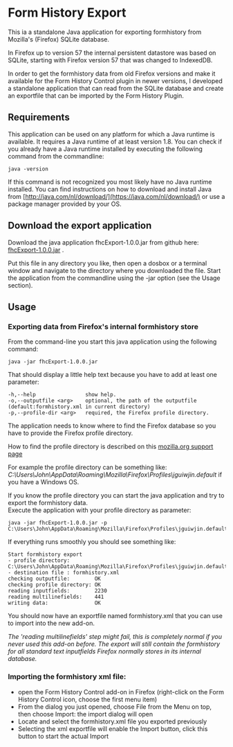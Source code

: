 # Form History Export

This ia a standalone Java application for exporting formhistory from Mozilla's (Firefox) SQLite database.

In Firefox up to version 57 the internal persistent datastore was based on SQLite, starting with Firefox version 57 that
was changed to IndexedDB.

In order to get the formhistory data from old Firefox versions and make it available for the Form History Control plugin
in newer versions, I developed a standalone application that can read from the SQLite database and create an exportfile
that can be imported by the Form History Plugin.


## Requirements
This application can be used on any platform for which a Java runtime is available. It requires a Java runtime of at least version 1.8.
You can check if you already have a Java runtime installed by executing the following command from the commandline:

    java -version

If this command is not recognized you most likely have no Java runtime installed.
You can find instructions on how to download and install Java from [http://java.com/nl/download/](https://java.com/nl/download/)
or use a package manager provided by your OS.

## Download the export application
Download the java application fhcExport-1.0.0.jar from github here: [fhcExport-1.0.0.jar](https://github.com/stephanmahieu/fhc-home/raw/master/downloads/fhcExport-1.0.0.jar) .

Put this file in any directory you like, then open a dosbox or a terminal window and navigate to the directory where you downloaded the file.
Start the application from the commandline using the -jar option (see the Usage section).

## Usage

### Exporting data from Firefox's internal formhistory store
From the command-line you start this java application using the following command:

    java -jar fhcExport-1.0.0.jar

That should display a little help text because you have to add at least one parameter:

    -h,--help                show help.
    -o,--outputfile <arg>    optional, the path of the outputfile (default:formhistory.xml in current directory)
    -p,--profile-dir <arg>   required, the Firefox profile directory.


The application needs to know where to find the Firefox database so you have to provide the Firefox profile directory.

How to find the profile directory is described on this [mozilla.org support page](https://support.mozilla.org/en-US/kb/profiles-where-firefox-stores-user-data)

For example the profile directory can be something like: _C:\Users\John\AppData\Roaming\Mozilla\Firefox\Profiles\jguiwjin.default_ if you have a Windows OS.

If you know the profile directory you can start the java application and try to export the formhistory data.  
Execute the application with your profile directory as parameter:

    java -jar fhcExport-1.0.0.jar -p C:\Users\John\AppData\Roaming\Mozilla\Firefox\Profiles\jguiwjin.default

If everything runs smoothly you should see something like:

    Start formhistory export
    - profile directory: C:\Users\John\AppData\Roaming\Mozilla\Firefox\Profiles\jguiwjin.default/
    - destination file : formhistory.xml
    checking outputfile:        OK
    checking profile directory: OK
    reading inputfields:        2230
    reading multilinefields:    441
    writing data:               OK

You should now have an exportfile named formhistory.xml that you can use to import into the new add-on.

_The 'reading multilinefields' step might fail, this is completely normal if you never used this add-on before.
The export will still contain the formhistory for all standard text inputfields Firefox normally stores in its internal database._

### Importing the formhistory xml file:

* open the Form History Control add-on in Firefox (right-click on the Form History Control icon, choose the first menu item)
* From the dialog you just opened, choose File from the Menu on top, then choose Import: the import dialog will open
* Locate and select the formhistory.xml file you exported previously
* Selecting the xml exportfile will enable the Import button, click this button to start the actual Import